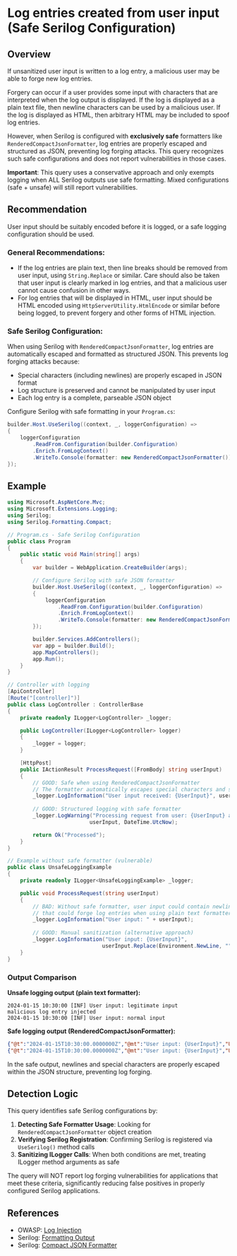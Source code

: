 # Log entries created from user input (Safe Serilog Configuration)

## Overview

If unsanitized user input is written to a log entry, a malicious user may be able to forge new log entries.

Forgery can occur if a user provides some input with characters that are interpreted when the log output is displayed. If the log is displayed as a plain text file, then newline characters can be used by a malicious user. If the log is displayed as HTML, then arbitrary HTML may be included to spoof log entries.

However, when Serilog is configured with **exclusively safe** formatters like `RenderedCompactJsonFormatter`, log entries are properly escaped and structured as JSON, preventing log forging attacks. This query recognizes such safe configurations and does not report vulnerabilities in those cases.

**Important**: This query uses a conservative approach and only exempts logging when ALL Serilog outputs use safe formatting. Mixed configurations (safe + unsafe) will still report vulnerabilities.

## Recommendation

User input should be suitably encoded before it is logged, or a safe logging configuration should be used.

### General Recommendations:
- If the log entries are plain text, then line breaks should be removed from user input, using `String.Replace` or similar. Care should also be taken that user input is clearly marked in log entries, and that a malicious user cannot cause confusion in other ways.
- For log entries that will be displayed in HTML, user input should be HTML encoded using `HttpServerUtility.HtmlEncode` or similar before being logged, to prevent forgery and other forms of HTML injection.

### Safe Serilog Configuration:
When using Serilog with `RenderedCompactJsonFormatter`, log entries are automatically escaped and formatted as structured JSON. This prevents log forging attacks because:
- Special characters (including newlines) are properly escaped in JSON format
- Log structure is preserved and cannot be manipulated by user input
- Each log entry is a complete, parseable JSON object

Configure Serilog with safe formatting in your `Program.cs`:
```csharp
builder.Host.UseSerilog((context, _, loggerConfiguration) =>
{
    loggerConfiguration
        .ReadFrom.Configuration(builder.Configuration)
        .Enrich.FromLogContext()
        .WriteTo.Console(formatter: new RenderedCompactJsonFormatter());
});
```

## Example

```csharp
using Microsoft.AspNetCore.Mvc;
using Microsoft.Extensions.Logging;
using Serilog;
using Serilog.Formatting.Compact;

// Program.cs - Safe Serilog Configuration
public class Program
{
    public static void Main(string[] args)
    {
        var builder = WebApplication.CreateBuilder(args);

        // Configure Serilog with safe JSON formatter
        builder.Host.UseSerilog((context, _, loggerConfiguration) =>
        {
            loggerConfiguration
                .ReadFrom.Configuration(builder.Configuration)
                .Enrich.FromLogContext()
                .WriteTo.Console(formatter: new RenderedCompactJsonFormatter()); // Safe formatter
        });

        builder.Services.AddControllers();
        var app = builder.Build();
        app.MapControllers();
        app.Run();
    }
}

// Controller with logging
[ApiController]
[Route("[controller]")]
public class LogController : ControllerBase
{
    private readonly ILogger<LogController> _logger;

    public LogController(ILogger<LogController> logger)
    {
        _logger = logger;
    }

    [HttpPost]
    public IActionResult ProcessRequest([FromBody] string userInput)
    {
        // GOOD: Safe when using RenderedCompactJsonFormatter
        // The formatter automatically escapes special characters and structures as JSON
        _logger.LogInformation("User input received: {UserInput}", userInput);
        
        // GOOD: Structured logging with safe formatter
        _logger.LogWarning("Processing request from user: {UserInput} at {Timestamp}", 
                          userInput, DateTime.UtcNow);

        return Ok("Processed");
    }
}

// Example without safe formatter (vulnerable)
public class UnsafeLoggingExample
{
    private readonly ILogger<UnsafeLoggingExample> _logger;

    public void ProcessRequest(string userInput)
    {
        // BAD: Without safe formatter, user input could contain newlines or control characters
        // that could forge log entries when using plain text formatters
        _logger.LogInformation("User input: " + userInput);
        
        // GOOD: Manual sanitization (alternative approach)
        _logger.LogInformation("User input: {UserInput}", 
                              userInput.Replace(Environment.NewLine, "").Replace("\r", "").Replace("\n", ""));
    }
}
```

### Output Comparison

**Unsafe logging output (plain text formatter):**
```
2024-01-15 10:30:00 [INF] User input: legitimate input
malicious log entry injected
2024-01-15 10:30:00 [INF] User input: normal input
```

**Safe logging output (RenderedCompactJsonFormatter):**
```json
{"@t":"2024-01-15T10:30:00.0000000Z","@mt":"User input: {UserInput}","UserInput":"legitimate input\nmalicious log entry injected"}
{"@t":"2024-01-15T10:30:00.0000000Z","@mt":"User input: {UserInput}","UserInput":"normal input"}
```

In the safe output, newlines and special characters are properly escaped within the JSON structure, preventing log forging.

## Detection Logic

This query identifies safe Serilog configurations by:

1. **Detecting Safe Formatter Usage**: Looking for `RenderedCompactJsonFormatter` object creation
2. **Verifying Serilog Registration**: Confirming Serilog is registered via `UseSerilog()` method calls
3. **Sanitizing ILogger Calls**: When both conditions are met, treating ILogger method arguments as safe

The query will NOT report log forging vulnerabilities for applications that meet these criteria, significantly reducing false positives in properly configured Serilog applications.

## References

- OWASP: [Log Injection](https://www.owasp.org/index.php/Log_Injection)
- Serilog: [Formatting Output](https://serilog.readthedocs.io/en/stable/formatting-output/)
- Serilog: [Compact JSON Formatter](https://github.com/serilog/serilog-formatting-compact)
